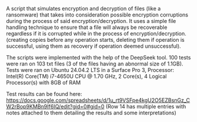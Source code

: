 A script that simulates encryption and decryption of files (like a ransomware) that takes into consideration possible encryption corruptions during the process of said encryption/decryption. 
It uses a simple file handling technique to ensure that a file will always be recoverable regardless if it is corrupted while in the process of encryption/decryption. (creating copies before any operation starts, deleting them if operation is successful, using them as recovery if operation deemed unsuccessful).

The scripts were implemented with the help of the DeepSeek tool.
100 tests were ran on 103 txt files (3 of the files having an abnormal size of 1.1GB).
Tests were ran on Ubuntu 24.04.2 LTS in a Surface Pro 3, Processor: Intel(R) Core(TM) i7-4650U CPU @ 1.70 GHz, 2 Core(s), 4 Logical Processor(s) with 8GB of RAM

Test results can be found here: https://docs.google.com/spreadsheets/d/1u_rt9VSFpe4kgU2O5EZBsnGz_CW2rBop9KMBn9If6IQ/edit?gid=0#gid=0
(Row 14 has multiple entries with notes attached to them detailing the results and some interpretations)

